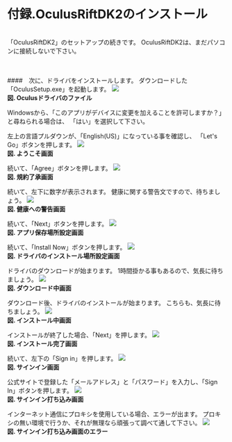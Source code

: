 # 付録.OculusRiftDK2のインストール
<br>
「OculusRiftDK2」のセットアップの続きです。
OculusRiftDK2は、まだパソコンに接続しないで下さい。
<br>
<br>
<br>



####　次に、ドライバをインストールします。 
ダウンロードした「OculusSetup.exe」を起動します。
![](/Graphics/Oculus_Rift_DK2/Install/1.jpg)  
**図. Oculusドライバのファイル**
<br>


Windowsから、「このアプリがデバイスに変更を加えることを許可しますか？」と尋ねられる場合は、
「はい」を選択して下さい。
<br>


左上の言語プルダウンが、「English(US)」になっている事を確認し、
「Let's Go」ボタンを押します。
![](/Graphics/Oculus_Rift_DK2/Install/2.jpg)  
**図. ようこそ画面**
<br>


続いて、「Agree」ボタンを押します。
![](/Graphics/Oculus_Rift_DK2/Install/3.jpg)  
**図. 規約了承画面**
<br>


続いて、左下に数字が表示されます。
健康に関する警告文ですので、待ちましょう。
![](/Graphics/Oculus_Rift_DK2/Install/4.jpg)  
**図. 健康への警告画面**
<br>


続いて、「Next」ボタンを押します。
![](/Graphics/Oculus_Rift_DK2/Install/5.jpg)  
**図. アプリ保存場所設定画面**
<br>


続いて、「Install Now」ボタンを押します。
![](/Graphics/Oculus_Rift_DK2/Install/6.jpg)  
**図. ドライバのインストール場所設定画面**
<br>


ドライバのダウンロードが始まります。
1時間掛かる事もあるので、気長に待ちましょう。
![](/Graphics/Oculus_Rift_DK2/Install/7.jpg)  
**図. ダウンロード中画面**
<br>


ダウンロード後、ドライバのインストールが始まります。
こちらも、気長に待ちましょう。
![](/Graphics/Oculus_Rift_DK2/Install/8.jpg)  
**図. インストール中画面**
<br>


インストールが終了した場合、「Next」を押します。
![](/Graphics/Oculus_Rift_DK2/Install/9.jpg)  
**図. インストール完了画面**
<br>


続いて、左下の「Sign in」を押します。
![](/Graphics/Oculus_Rift_DK2/Install/10.jpg)  
**図. サインイン画面**
<br>


公式サイトで登録した「メールアドレス」と「パスワード」を入力し、「Sign In」ボタンを押します。
![](/Graphics/Oculus_Rift_DK2/Install/11.jpg)  
**図. サインイン打ち込み画面**
<br>


インターネット通信にプロキシを使用している場合、エラーが出ます。
プロキシの無い環境で行うか、それが無理なら頑張って調べて通して下さい。
![](/Graphics/Oculus_Rift_DK2/Install/12.jpg)  
**図. サインイン打ち込み画面のエラー**
<br>


